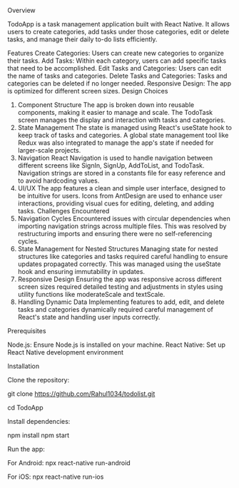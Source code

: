 Overview

TodoApp is a task management application built with React Native. It allows users to create categories, add tasks under those categories, edit or delete tasks, and manage their daily to-do lists efficiently.

Features
Create Categories: Users can create new categories to organize their tasks.
Add Tasks: Within each category, users can add specific tasks that need to be accomplished.
Edit Tasks and Categories: Users can edit the name of tasks and categories.
Delete Tasks and Categories: Tasks and categories can be deleted if no longer needed.
Responsive Design: The app is optimized for different screen sizes.
Design Choices
1. Component Structure
The app is broken down into reusable components, making it easier to manage and scale.
The TodoTask screen manages the display and interaction with tasks and categories.
2. State Management
The state is managed using React's useState hook to keep track of tasks and categories.
A global state management tool like Redux was also integrated to manage the app's state if needed for larger-scale projects.
3. Navigation
React Navigation is used to handle navigation between different screens like SignIn, SignUp, AddToList, and TodoTask.
Navigation strings are stored in a constants file for easy reference and to avoid hardcoding values.
4. UI/UX
The app features a clean and simple user interface, designed to be intuitive for users.
Icons from AntDesign are used to enhance user interactions, providing visual cues for editing, deleting, and adding tasks.
Challenges Encountered
1. Navigation Cycles
Encountered issues with circular dependencies when importing navigation strings across multiple files. This was resolved by restructuring imports and ensuring there were no self-referencing cycles.
2. State Management for Nested Structures
Managing state for nested structures like categories and tasks required careful handling to ensure updates propagated correctly. This was managed using the useState hook and ensuring immutability in updates.
3. Responsive Design
Ensuring the app was responsive across different screen sizes required detailed testing and adjustments in styles using utility functions like moderateScale and textScale.
4. Handling Dynamic Data
Implementing features to add, edit, and delete tasks and categories dynamically required careful management of React's state and handling user inputs correctly.


Prerequisites

Node.js: Ensure Node.js is installed on your machine.
React Native: Set up React Native development environment

Installation

Clone the repository:

git clone https://github.com/Rahul1034/todolist.git

cd TodoApp


Install dependencies:

npm install
npm start

Run the app:

For Android:
npx react-native run-android

For iOS:
npx react-native run-ios
